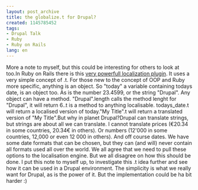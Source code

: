 ```yaml
---
layout: post_archive
title: the globalize.t for Drupal?
created: 1145785452
tags:
- Drupal Talk
- Ruby
- Ruby on Rails
lang: en
---
```

More a note to myself, but this could be interesting for others to look at too.In Ruby on Rails there is this [very powerfull localization plugin](http://globalize-rails.org/wiki/). It uses a very simple concept of .t. For those new to the concept of OOP and Ruby more specific, anything is an object. So "today" a variable containing todays date, is an object too. As is the number 23.4599, or the string "Drupal". Any object can have a method. "Drupal".length calls the method lenght for "Drupal", it will return 6..t is a method to anything localisable. todays_date.t will return a localised version of today."My Title".t will return a translated version of "My Title".But why in planet Drupal?Drupal can translate strings, but strings are about all we can translate. I cannot translate prices (€20.34 in some countries, 20.34€ in others). Or numbers (12'000 in some countries, 12,000 or even 12 000 in others). And off course dates. We have some date formats that can be chosen, but they can (and will) never contain all formats used all over the world. We all agree that we need to pull these options to the localisation engine. But we all disagree on how this should be done. I put this note to myself up, to investigate this .t idea further and see how it can be used in a Drupal environment. The simplicity is what we really want for Drupal, as is the power of it. But the implementation could be ha bit harder :)
